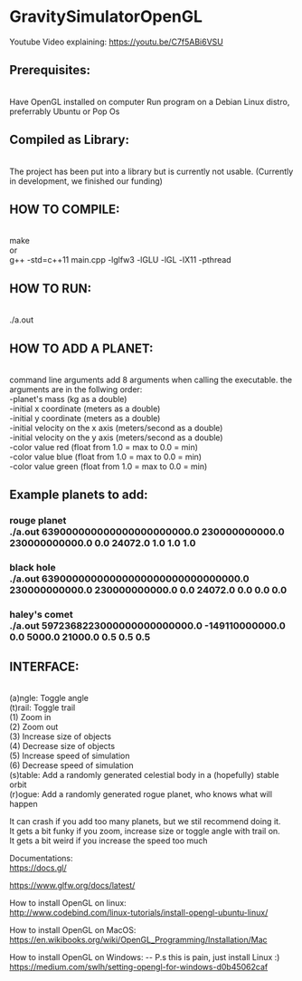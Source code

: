 # GravitySimulatorOpenGL

Youtube Video explaining:
https://youtu.be/C7f5ABi6VSU


<h2>Prerequisites:</h2><br>
Have OpenGL installed on computer
Run program on a Debian Linux distro, preferrably Ubuntu or Pop Os

<h2>Compiled as Library:</h2><br>
The project has been put into a library but is currently not usable.
(Currently in development, we finished our funding)

<h2>HOW TO COMPILE:</h2><br>
make<br>
or<br>
g++ -std=c++11 main.cpp -lglfw3 -lGLU -lGL -lX11 -pthread

<h2>HOW TO RUN:</h2><br>
./a.out

<h2>HOW TO ADD A PLANET:</h2><br>
command line arguments
add 8 arguments when calling the executable.
the arguments are in the follwing order:<br>
    -planet's mass (kg as a double)<br>
    -initial x coordinate (meters as a double)<br>
    -initial y coordinate (meters as a double)<br>
    -initial velocity on the x axis (meters/second as a double)<br>
    -initial velocity on the y axis (meters/second as a double)<br>
    -color value red (float from 1.0 = max to 0.0 = min)<br>
    -color value blue (float from 1.0 = max to 0.0 = min)<br>
    -color value green (float from 1.0 = max to 0.0 = min)<br>

<h2>Example planets to add:<br>
<h3>rouge planet <br>
./a.out 639000000000000000000000.0 230000000000.0 230000000000.0 0.0 24072.0 1.0 1.0 1.0<br>
<h3>black hole<br>
./a.out 63900000000000000000000000000000.0 230000000000.0 230000000000.0 0.0 24072.0 0.0 0.0 0.0<br>
<h3>haley's comet<br>
./a.out 5972368223000000000000000.0 -149110000000.0 0.0 5000.0 21000.0 0.5 0.5 0.5<br>



<h2>INTERFACE:</h2><br>
(a)ngle: Toggle angle<br>
(t)rail: Toggle trail<br>
(1) Zoom in<br>
(2) Zoom out<br>
(3) Increase size of objects<br>
(4) Decrease size of objects<br>
(5) Increase speed of simulation<br>
(6) Decrease speed of simulation<br>
(s)table: Add a randomly generated celestial body in a (hopefully) stable orbit<br>
(r)ogue: Add a randomly generated rogue planet, who knows what will happen<br>

It can crash if you add too many planets, but we stil recommend doing it.<br>
It gets a bit funky if you zoom, increase size or toggle angle with trail on.<br>
It gets a bit weird if you increase the speed too much<br>

Documentations:<br>
https://docs.gl/<br>

https://www.glfw.org/docs/latest/<br>


How to install OpenGL on linux:<br>
http://www.codebind.com/linux-tutorials/install-opengl-ubuntu-linux/<br>

How to install OpenGL on MacOS:
https://en.wikibooks.org/wiki/OpenGL_Programming/Installation/Mac

How to install OpenGL on Windows: -- P.s this is pain, just install Linux :)
https://medium.com/swlh/setting-opengl-for-windows-d0b45062caf
